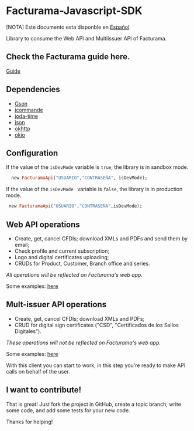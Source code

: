 # Facturama-Javascript-SDK

[NOTA] Este documento esta disponble en [Español]

Library to consume the Web API and Multiissuer API of Facturama.

## Check the Facturama guide here.

[Guide](https://apisandbox.facturama.mx/guias)

## Dependencies

* [Gson](https://mvnrepository.com/artifact/com.google.code.gson/gson/2.8.2)
* [jcommande](https://mvnrepository.com/artifact/com.beust/jcommander/1.72)
* [joda-time](https://mvnrepository.com/artifact/joda-time/joda-time/2.9.9)
* [json](https://mvnrepository.com/artifact/org.json/json/20180130)
* [okhttp](https://mvnrepository.com/artifact/com.squareup.okhttp/okhttp/2.7.5)
* [okio](https://mvnrepository.com/artifact/com.squareup.okio/okio/1.6.0)

## Configuration

If the value of the ```isDevMode``` variable is ```true```, the library is in sandbox mode.
```.rb
  new FacturamaApi("USUARIO","CONTRASEÑA", isDevMode);
```
If the value of the  ```isDevMode ``` variable is ```false```, the library is in production mode.
 ```.rb
  new FacturamaApi("USUARIO","CONTRASEÑA",isDevMode);
```

## Web API operations

- Create, get, cancel CFDIs; download XMLs and PDFs and send them by email;
- Check profile and current subscription;
- Logo and digital certificates uploading;
- CRUDs for Product, Customer, Branch office and series.

*All operations will be reflected on Facturama's web app.*

Some examples: [here](https://github.com/Facturama/facturama-java-sdk/wiki/API-Web)

## Mult-issuer API operations

- Create, get, cancel CFDIs; download XMLs and PDFs;
- CRUD for digital sign certificates ("CSD", "Certificados de los Sellos Digitales").

*These operations will not be reflected on Facturama's web app.*

Some examples: [here](https://github.com/Facturama/facturama-java-sdk/wiki/API-Multiemisor)

With this client you can start to work, in this step you're ready to make API calls on behalf of the user.

## I want to contribute!
That is great! Just fork the project in GitHub, create a topic branch, write some code, and add some tests for your new code.

Thanks for helping!

[Español]: ./README.md
